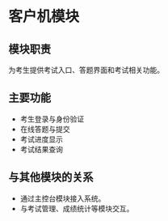 # 客户机模块

## 模块职责
为考生提供考试入口、答题界面和考试相关功能。

## 主要功能
- 考生登录与身份验证
- 在线答题与提交
- 考试进度显示
- 考试结果查询

## 与其他模块的关系
- 通过主控台模块接入系统。
- 与考试管理、成绩统计等模块交互。 